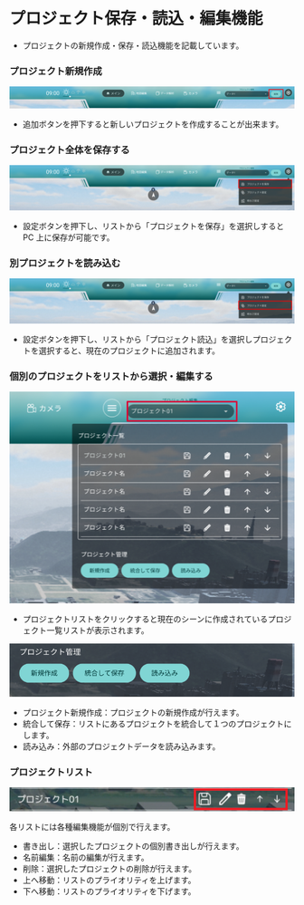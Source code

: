 # プロジェクト保存・読込・編集機能

- プロジェクトの新規作成・保存・読込機能を記載しています。

### プロジェクト新規作成

![プロジェクト](../resources/Project/img_project01.png)

- 追加ボタンを押下すると新しいプロジェクトを作成することが出来ます。

### プロジェクト全体を保存する

![プロジェクト](../resources/Project/img_project03.png)

- 設定ボタンを押下し、リストから「プロジェクトを保存」を選択しすると PC 上に保存が可能です。

### 別プロジェクトを読み込む

![プロジェクト](../resources/Project/img_project04.png)

- 設定ボタンを押下し、リストから「プロジェクト読込」を選択しプロジェクトを選択すると、現在のプロジェクトに追加されます。

### 個別のプロジェクトをリストから選択・編集する

![プロジェクト](../resources/Project/img_project05.png)

- プロジェクトリストをクリックすると現在のシーンに作成されているプロジェクト一覧リストが表示されます。

![プロジェクト](../resources/Project/img_project06.png)

- プロジェクト新規作成：プロジェクトの新規作成が行えます。
- 統合して保存：リストにあるプロジェクトを統合して１つのプロジェクトにします。
- 読み込み：外部のプロジェクトデータを読み込みます。

### プロジェクトリスト

![プロジェクト](../resources/Project/img_project07.png)

各リストには各種編集機能が個別で行えます。

- 書き出し：選択したプロジェクトの個別書き出しが行えます。
- 名前編集：名前の編集が行えます。
- 削除：選択したプロジェクトの削除が行えます。
- 上へ移動：リストのプライオリティを上げます。
- 下へ移動：リストのプライオリティを下げます。
